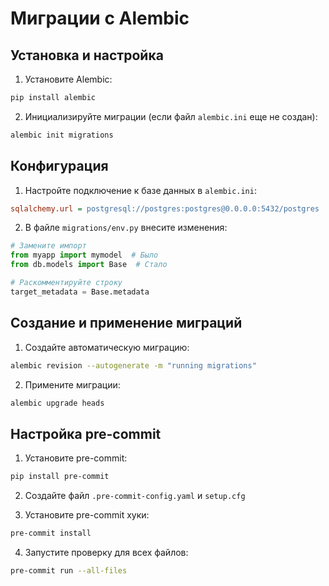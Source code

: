 # Миграции с Alembic

## Установка и настройка

1. Установите Alembic:
```bash
pip install alembic
```

2. Инициализируйте миграции (если файл `alembic.ini` еще не создан):
```bash
alembic init migrations
```

## Конфигурация

1. Настройте подключение к базе данных в `alembic.ini`:
```ini
sqlalchemy.url = postgresql://postgres:postgres@0.0.0.0:5432/postgres
```

2. В файле `migrations/env.py` внесите изменения:
```python
# Замените импорт
from myapp import mymodel  # Было
from db.models import Base  # Стало

# Раскомментируйте строку
target_metadata = Base.metadata
```

## Создание и применение миграций

1. Создайте автоматическую миграцию:
```bash
alembic revision --autogenerate -m "running migrations"
```

2. Примените миграции:
```bash
alembic upgrade heads
```

## Настройка pre-commit

1. Установите pre-commit:
```bash
pip install pre-commit
```

2. Создайте файл `.pre-commit-config.yaml` и `setup.cfg`

3. Установите pre-commit хуки:
```bash
pre-commit install
```

4. Запустите проверку для всех файлов:
```bash
pre-commit run --all-files
```
